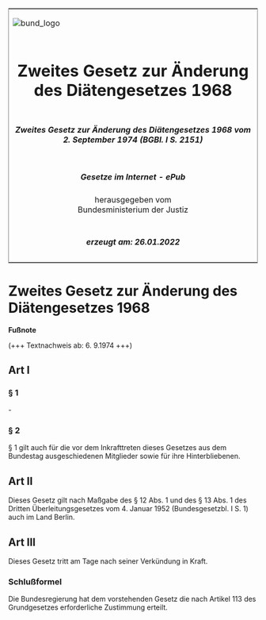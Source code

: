 <span id="DECKBLATT.html"></span>

<table border="0" frame="border" width="100%">

<tr valign="top">

<td align="left">

![bund\_logo](BfJ_2021_Web_de_de.gif)

</td>

<td align="right">

 

</td>

</tr>

<tr align="center" valign="middle">

<td colspan="2">

# Zweites Gesetz zur Änderung des Diätengesetzes 1968

</td>

</tr>

<tr align="center" valign="middle">

<td colspan="2">

##### Zweites Gesetz zur Änderung des Diätengesetzes 1968 vom 2. September 1974 (BGBl. I S. 2151)

</td>

</tr>

<tr align="center" valign="middle">

<td colspan="2">

  
  

##### Gesetze im Internet - ePub  
  
herausgegeben vom  
Bundesministerium der Justiz

</td>

</tr>

<tr align="center" valign="bottom">

<td colspan="2">

  
  

##### erzeugt am: 26.01.2022

</td>

</tr>

</table>

<span id="BJNR021519974.html"></span>

# Zweites Gesetz zur Änderung des Diätengesetzes 1968

<div>

  
**Fußnote**

<div class="jnhtml">

<div>

<div class="jurAbsatz">

(+++ Textnachweis ab: 6. 9.1974 +++)

</div>

</div>

</div>

</div>

<span id="BJNR021519974BJNG000100314.html"></span>

## Art I  

<span id="BJNR021519974BJNE000400314.html"></span>

### § 1  

<div>

<div class="jnhtml">

<div>

<div class="jurAbsatz">

\-

</div>

</div>

</div>

</div>

<span id="BJNR021519974BJNE000500314.html"></span>

### § 2  

<div>

<div class="jnhtml">

<div>

<div class="jurAbsatz">

§ 1 gilt auch für die vor dem Inkrafttreten dieses Gesetzes aus dem
Bundestag ausgeschiedenen Mitglieder sowie für ihre Hinterbliebenen.

</div>

</div>

</div>

</div>

<span id="BJNR021519974BJNG000200314.html"></span>

## Art II  

<div>

<div class="jnhtml">

<div>

<div class="jurAbsatz">

Dieses Gesetz gilt nach Maßgabe des § 12 Abs. 1 und des § 13 Abs. 1 des
Dritten Überleitungsgesetzes vom 4. Januar 1952 (Bundesgesetzbl. I S. 1)
auch im Land Berlin.

</div>

</div>

</div>

</div>

<span id="BJNR021519974BJNG000300314.html"></span>

## Art III  

<div>

<div class="jnhtml">

<div>

<div class="jurAbsatz">

Dieses Gesetz tritt am Tage nach seiner Verkündung in Kraft.

</div>

</div>

</div>

</div>

<span id="BJNR021519974BJNE000600314.html"></span>

### Schlußformel  

<div>

<div class="jnhtml">

<div>

<div class="jurAbsatz">

Die Bundesregierung hat dem vorstehenden Gesetz die nach Artikel 113 des
Grundgesetzes erforderliche Zustimmung erteilt.

</div>

</div>

</div>

</div>
